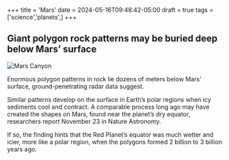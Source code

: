 +++
title = 'Mars'
date = 2024-05-16T09:48:42-05:00
draft = true
tags = ['science','planets',]
+++

## Giant polygon rock patterns may be buried deep below Mars’ surface

![Mars Canyon ](/planets/mars.jpg)

Enormous polygon patterns in rock lie dozens of meters below Mars’ surface, ground-penetrating radar data suggest.

Similar patterns develop on the surface in Earth’s polar regions when icy sediments cool and contract. A comparable process long ago may have created the shapes on Mars, found near the planet’s dry equator, researchers report November 23 in Nature Astronomy.

If so, the finding hints that the Red Planet’s equator was much wetter and icier, more like a polar region, when the polygons formed 2 billion to 3 billion years ago.